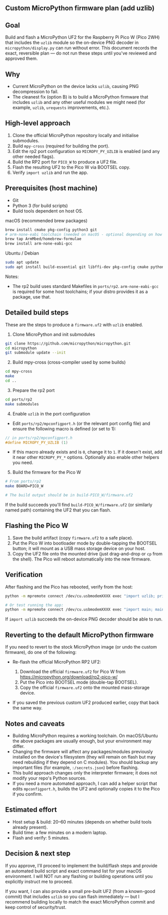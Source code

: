 
## Custom MicroPython firmware plan (add uzlib)

Goal
------
Build and flash a MicroPython UF2 for the Raspberry Pi Pico W (Pico 2WH) that includes the `uzlib` module so the on-device PNG decoder in `micropython/display.py` can run without error. This document records the exact, reversible plan — do not run these steps until you've reviewed and approved them.

Why
----
- Current MicroPython on the device lacks `uzlib`, causing PNG decompression to fail.
- The cleanest fix (option B) is to build a MicroPython firmware that includes `uzlib` and any other useful modules we might need (for example, `uzlib`, `urequests` improvements, etc.).

High-level approach
-------------------
1. Clone the official MicroPython repository locally and initialise submodules.
2. Build `mpy-cross` (required for building the port).
3. Edit the rp2 port configuration so `MICROPY_PY_UZLIB` is enabled (and any other needed flags).
4. Build the RP2 port for `PICO_W` to produce a UF2 file.
5. Flash the resulting UF2 to the Pico W via BOOTSEL copy.
6. Verify `import uzlib` and run the app.

Prerequisites (host machine)
----------------------------
- Git
- Python 3 (for build scripts)
- Build tools dependent on host OS.

macOS (recommended brew packages)

```bash
brew install cmake pkg-config python3 git
# arm-none-eabi toolchain (needed on macOS - optional depending on how you build)
brew tap ArmMbed/homebrew-formulae
brew install arm-none-eabi-gcc
```

Ubuntu / Debian

```bash
sudo apt update
sudo apt install build-essential git libffi-dev pkg-config cmake python3 python3-venv gcc-arm-none-eabi
```

Notes:
- The rp2 build uses standard Makefiles in `ports/rp2`. `arm-none-eabi-gcc` is required for some host toolchains; if your distro provides it as a package, use that.

Detailed build steps
---------------------
These are the steps to produce a `firmware.uf2` with `uzlib` enabled.

1) Clone MicroPython and init submodules

```bash
git clone https://github.com/micropython/micropython.git
cd micropython
git submodule update --init
```

2) Build mpy-cross (cross-compiler used by some builds)

```bash
cd mpy-cross
make
cd ..
```

3) Prepare the rp2 port

```bash
cd ports/rp2
make submodules
```

4) Enable `uzlib` in the port configuration

- Edit `ports/rp2/mpconfigport.h` (or the relevant port config file) and ensure the following macro is defined (or set to 1):

```c
// in ports/rp2/mpconfigport.h
#define MICROPY_PY_UZLIB (1)
```

- If this macro already exists and is `0`, change it to `1`. If it doesn't exist, add it near other `MICROPY_PY_*` options. Optionally also enable other helpers you need.

5) Build the firmware for the Pico W

```bash
# From ports/rp2
make BOARD=PICO_W

# The build output should be in build-PICO_W/firmware.uf2
```

If the build succeeds you'll find `build-PICO_W/firmware.uf2` (or similarly named path) containing the UF2 that you can flash.

Flashing the Pico W
--------------------
1. Save the build artifact (copy `firmware.uf2` to a safe place).
2. Put the Pico W into bootloader mode by double-tapping the BOOTSEL button; it will mount as a USB mass storage device on your host.
3. Copy the UF2 file onto the mounted drive (just drag-and-drop or `cp` from the shell). The Pico will reboot automatically into the new firmware.

Verification
------------
After flashing and the Pico has rebooted, verify from the host:

```bash
python -m mpremote connect /dev/cu.usbmodemXXXX exec "import uzlib; print('uzlib OK')"

# Or test running the app:
python -m mpremote connect /dev/cu.usbmodemXXXX exec "import main; main.main()"
```

If `import uzlib` succeeds the on-device PNG decoder should be able to run.

Reverting to the default MicroPython firmware
--------------------------------------------
If you need to revert to the stock MicroPython image (or undo the custom firmware), do one of the following:

- Re-flash the official MicroPython RP2 UF2:
	1. Download the official `firmware.uf2` for Pico W from https://micropython.org/download/rp2-pico-w/
	2. Put the Pico into BOOTSEL mode (double-tap BOOTSEL).
	3. Copy the official `firmware.uf2` onto the mounted mass-storage device.

- If you saved the previous custom UF2 produced earlier, copy that back the same way.

Notes and caveats
------------------
- Building MicroPython requires a working toolchain. On macOS/Ubuntu the above packages are usually enough, but your environment may differ.
- Changing the firmware will affect any packages/modules previously installed on the device's filesystem (they will remain on flash but may need rebuilding if they depend on C modules). You should backup any important files (for example, `:/secrets.json`) before flashing.
- This build approach changes only the interpreter firmware; it does not modify your repo's Python sources.
- If you need a more automated approach, I can add a helper script that edits `mpconfigport.h`, builds the UF2 and optionally copies it to the Pico if you confirm.

Estimated effort
-----------------
- Host setup & build: 20–60 minutes (depends on whether build tools already present).
- Build time: a few minutes on a modern laptop.
- Flash and verify: 5 minutes.

Decision & next step
---------------------
If you approve, I'll proceed to implement the build/flash steps and provide an automated build script and exact command list for your macOS environment. I will NOT run any flashing or building operations until you explicitly instruct me to proceed.

If you want, I can also provide a small pre-built UF2 (from a known-good commit) that includes `uzlib` so you can flash immediately — but I recommend building locally to match the exact MicroPython commit and keep control of security/trust.

